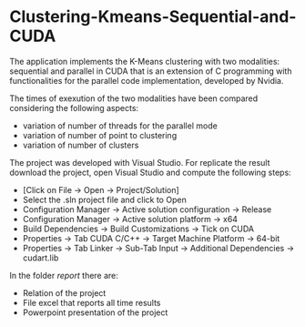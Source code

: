 # Clustering-Kmeans-Sequential-and-CUDA

The application implements the K-Means clustering with two modalities: sequential and parallel in CUDA that is an extension of C programming with functionalities for the parallel code implementation, developed by Nvidia.

The times of exexution of the two modalities have been compared considering the following aspects:
- variation of number of threads for the parallel mode
- variation of number of point to clustering
- variation of number of clusters

The project was developed with Visual Studio. For replicate the result download the project, open Visual Studio and compute the following steps:
- [Click on File -> Open -> Project/Solution]
- Select the .sln project file and click to Open
- Configuration Manager -> Active solution configuration -> Release
- Configuration Manager -> Active solution platform -> x64
- Build Dependencies -> Build Customizations -> Tick on CUDA
- Properties -> Tab CUDA C/C++ -> Target Machine Platform -> 64-bit
- Properties -> Tab Linker -> Sub-Tab Input -> Additional Dependencies -> cudart.lib 

In the folder _report_ there are:
- Relation of the project
- File excel that reports all time results
- Powerpoint presentation of the project
